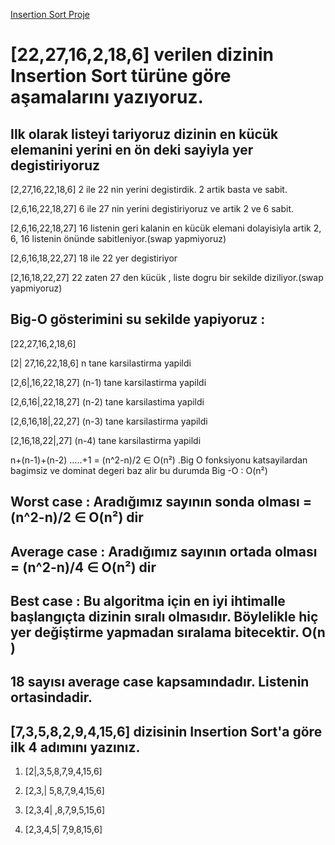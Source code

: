 
[Insertion Sort Proje](https://www.patika.dev)
# [22,27,16,2,18,6] verilen dizinin Insertion Sort türüne göre aşamalarını yazıyoruz.

## Ilk olarak listeyi tariyoruz  dizinin en kücük elemanini yerini en ön deki sayiyla yer degistiriyoruz

[2,27,16,22,18,6]  2 ile 22 nin yerini degistirdik. 2 artik basta ve sabit.

 [2,6,16,22,18,27]  6 ile 27 nin yerini degistiriyoruz ve artik 2 ve 6 sabit.

[2,6,16,22,18,27]  16 listenin geri kalanin en kücük elemani dolayisiyla artik 2, 6, 16  listenin önünde sabitleniyor.(swap yapmiyoruz)

[2,6,16,18,22,27] 18 ile 22 yer degistiriyor

 [2,16,18,22,27]  22 zaten 27 den kücük , liste dogru bir sekilde diziliyor.(swap yapmiyoruz)

## Big-O gösterimini su sekilde yapiyoruz :

 [22,27,16,2,18,6]

[2| 27,16,22,18,6] n tane karsilastirma yapildi 

[2,6|,16,22,18,27] (n-1) tane karsilastirma yapildi

[2,6,16|,22,18,27] (n-2) tane karsilastima yapildi 

[2,6,16,18|,22,27] (n-3) tane karsilastirma yapildi

[2,16,18,22|,27] (n-4) tane karsilastirma yapildi

n+(n-1)+(n-2) …..+1 = (n^2-n)/2 ∈ O(n²) .Big O fonksiyonu katsayilardan bagimsiz ve dominat degeri baz alir bu durumda Big -O : O(n²)
 
 ## Worst case : Aradığımız sayının sonda olması =   (n^2-n)/2 ∈ O(n²) dir 
 ## Average case : Aradığımız sayının ortada olması =   (n^2-n)/4 ∈ O(n²) dir
## Best case : Bu algoritma için en iyi ihtimalle başlangıçta dizinin sıralı olmasıdır.  Böylelikle hiç yer değiştirme yapmadan sıralama bitecektir. O(n )


## 18 sayısı average case kapsamındadır. Listenin ortasindadir.

##  [7,3,5,8,2,9,4,15,6] dizisinin Insertion Sort'a göre ilk 4 adımını yazınız.

1. [2|,3,5,8,7,9,4,15,6]

2.  [2,3,| 5,8,7,9,4,15,6]

3.  [2,3,4| ,8,7,9,5,15,6]

4. [2,3,4,5| 7,9,8,15,6]

